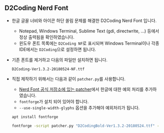 ## D2Coding Nerd Font

* 한글 글꼴 너비와 아이콘 하단 쏠림 문제를 해결한 D2Coding Nerd Font 입니다.

  * Notepad, Windows Terminal, Sublime Text (gdi, directwrite, ...) 등에서 정상 출력됨을 확인하였습니다.
  * 윈도우 폰트 목록에는 `D2Coding NF`로 표시되며 Windows Terminal이나 각종 IDE에서는 `D2Coding`으로 설정하면 됩니다.

* 기존 폰트를 제거하고 다음의 파일만 설치하면 됩니다.

  `D2Coding-Ver1.3.2-20180524-NF.ttf`

* 직접 제작하기 위해서는 다음과 같이 `patcher.py`를 사용합니다.

  * [Nerd Font 공식 저장소에 있는 patcher](https://github.com/ryanoasis/nerd-fonts/blob/master/font-patcher)에서 한글에 대한 예외 처리를 추가하였습니다.
  * `fontforge`가 설치 되어 있어야 합니다.
  * `--use-single-width-glyphs` 옵션을 추가해야 예외처리가 됩니다.
  
  ```bash
  apt install fontforge
  ```
  
  ```bash
  fontforge -script patcher.py "D2CodingBold-Ver1.3.2-20180524.ttf" --windows --complete --careful --postprocess --removeligatures --adjust-line-height --glyphdir "glyphs/" --outputdir "output/" --extension "ttf" --quiet --no-progressbars --use-single-width-glyphs
  ```
  
  

